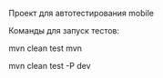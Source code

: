 Проект для автотестирования mobile

Команды для запуск тестов:

mvn clean test mvn 

mvn clean test -P dev

